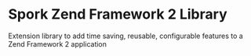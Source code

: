 Spork Zend Framework 2 Library
=====
Extension library to add time saving, reusable, configurable features to a Zend Framework 2 application
